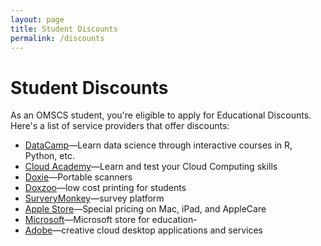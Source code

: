 ```yaml
---
layout: page
title: Student Discounts
permalink: /discounts
---
```


# Student Discounts

As an OMSCS student, you're eligible to apply for Educational Discounts. Here's a list of service providers
that offer discounts:

- [DataCamp](https://www.datacamp.com/enroll-student)&mdash;Learn data science through interactive courses in R, Python, etc.
- [Cloud Academy](https://cloudacademy.com/students/)&mdash;Learn and test your Cloud Computing skills
- [Doxie](http://www.getdoxie.com/store/info-education.php)&mdash;Portable scanners
- [Doxzoo](http://doxzoo.com/student-printing)&mdash;low cost printing for students
- [SurveryMonkey](http://help.surveymonkey.com/articles/en_US/kb/Discounts)&mdash;survey platform
- [Apple Store](http://www.apple.com/shop/mac/education)&mdash;Special pricing on Mac, iPad, and AppleCare
- [Microsoft](www.microsoftstore.com/store/msusa/en_US/edu)&mdash;Microsoft store for education-
- [Adobe](http://www.adobe.com/sea/creativecloud/buy/students.html)&mdash;creative cloud desktop applications and services

